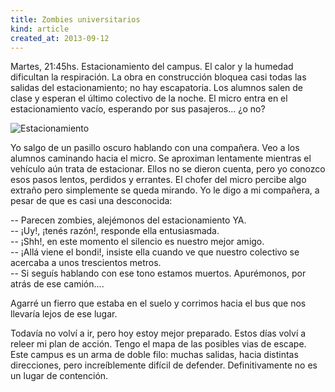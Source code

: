 ```yaml
---
title: Zombies universitarios
kind: article
created_at: 2013-09-12
---
```

Martes, 21:45hs. Estacionamiento del campus. El calor y la humedad dificultan la respiración. La obra en construcción bloquea casi todas las salidas del estacionamiento; no hay escapatoria. Los alumnos salen de clase y esperan el último colectivo de la noche. El micro entra en el estacionamiento vacío, esperando por sus pasajeros... ¿o no?

<!-- more -->

![Estacionamiento](/image/estacionamiento_campus.jpg "Estacionamiento del campus")

Yo salgo de un pasillo oscuro hablando con una compañera. Veo a los alumnos caminando hacia el micro. Se aproximan lentamente mientras el vehículo aún trata de estacionar. Ellos no se dieron cuenta, pero yo conozco esos pasos lentos, perdidos y errantes. El chofer del micro percibe algo extraño pero simplemente se queda mirando. Yo le digo a mi compañera, a pesar de que es casi una desconocida:

-- Parecen zombies, alejémonos del estacionamiento YA.<br />
-- ¡Uy!, ¡tenés razón!, responde ella entusiasmada.<br />
-- ¡Shh!, en este momento el silencio es nuestro mejor amigo.<br />
-- ¡Allá viene el bondi!, insiste ella cuando ve que nuestro colectivo se acercaba a unos trescientos metros.<br />
-- Si seguís hablando con ese tono estamos muertos. Apurémonos, por atrás de ese camión....

Agarré un fierro que estaba en el suelo y corrimos hacia el bus que nos llevaría lejos de ese lugar.

Todavía no volví a ir, pero hoy estoy mejor preparado. Estos días volví a releer mi plan de acción.  Tengo el mapa de las posibles vias de escape. Este campus es un arma de doble filo: muchas salidas, hacia distintas direcciones, pero increíblemente difícil de defender. Definitivamente no es un lugar de contención.


